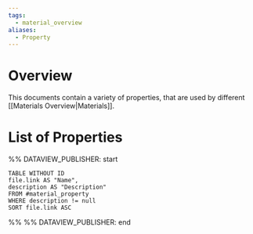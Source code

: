 ```yaml
---
tags:
  - material_overview
aliases:
  - Property
---
```

# Overview
This documents contain a variety of properties, that are used by different [[Materials Overview|Materials]].
# List of Properties
%% DATAVIEW_PUBLISHER: start
```dataview
TABLE WITHOUT ID
file.link AS "Name",
description AS "Description"
FROM #material_property
WHERE description != null
SORT file.link ASC
```
%%
%% DATAVIEW_PUBLISHER: end